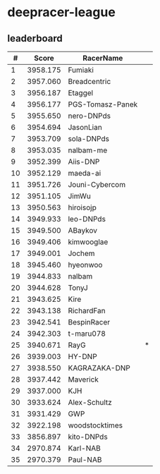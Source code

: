 # deepracer-league

## leaderboard

<!-- leaderboard -->
| # | Score | RacerName |   |
| - | ----- | --------- | - |
| 1 | 3958.175 | Fumiaki | |
| 2 | 3957.060 | Breadcentric | |
| 3 | 3956.187 | Etaggel | |
| 4 | 3956.177 | PGS-Tomasz-Panek | |
| 5 | 3955.650 | nero-DNPds | |
| 6 | 3954.694 | JasonLian | |
| 7 | 3953.709 | sola-DNPds | |
| 8 | 3953.035 | nalbam-me | |
| 9 | 3952.399 | Aiis-DNP | |
| 10 | 3952.129 | maeda-ai | |
| 11 | 3951.726 | Jouni-Cybercom | |
| 12 | 3951.105 | JimWu | |
| 13 | 3950.563 | hiroisojp | |
| 14 | 3949.933 | leo-DNPds | |
| 15 | 3949.500 | ABaykov | |
| 16 | 3949.406 | kimwooglae | |
| 17 | 3949.001 | Jochem | |
| 18 | 3945.460 | hyeonwoo | |
| 19 | 3944.833 | nalbam | |
| 20 | 3944.628 | TonyJ | |
| 21 | 3943.625 | Kire | |
| 22 | 3943.138 | RichardFan | |
| 23 | 3942.541 | BespinRacer | |
| 24 | 3942.303 | t-maru078 | |
| 25 | 3940.671 | RayG | * |
| 26 | 3939.003 | HY-DNP | |
| 27 | 3938.550 | KAGRAZAKA-DNP | |
| 28 | 3937.442 | Maverick | |
| 29 | 3937.000 | KJH | |
| 30 | 3933.624 | Alex-Schultz | |
| 31 | 3931.429 | GWP | |
| 32 | 3922.198 | woodstocktimes | |
| 33 | 3856.897 | kito-DNPds | |
| 34 | 2970.874 | Karl-NAB | |
| 35 | 2970.379 | Paul-NAB | |
